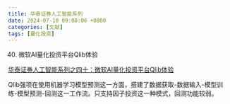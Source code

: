 ```yaml
---
title: 华泰证券人工智能系列
date: 2024-07-10 09:00:00 +0800
categories: [文献]
tags: [量化投资]
---
```


40. 微软AI量化投资平台Qlib体验

[华泰证券人工智能系列之四十：微软AI量化投资平台Qlib体验](/article/research-report/华泰证券人工智能系列/20201222-华泰证券-华泰证券人工智能系列之四十：微软AI量化投资平台Qlib体验.pdf)

Qlib强项在使用机器学习模型预测这一方面，搭建了数据获取-数据输入-模型训练-模型预测-回测这一工作流。只支持因子投资这一种模式，回测功能较弱。

